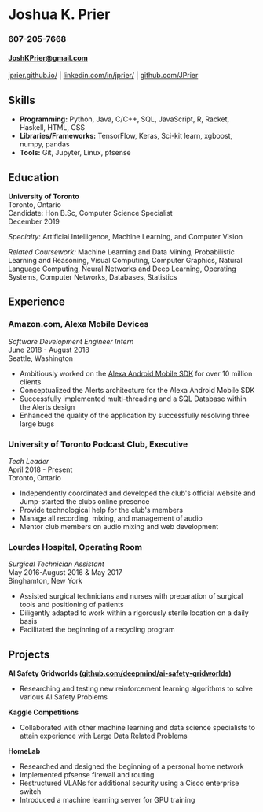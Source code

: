 # Joshua K. Prier                                                                         
### 607-205-7668
#### [JoshKPrier@gmail.com](mailto:JoshKPrier@gmail.com)

[jprier.github.io/](https://jprier.github.io/) | [linkedin.com/in/jprier/](https://www.linkedin.com/in/jprier/) | [github.com/JPrier](https://github.com/JPrier)

## Skills

  - **Programming:** Python, Java, C/C++, SQL, JavaScript, R, Racket, Haskell, HTML, CSS
  - **Libraries/Frameworks:** TensorFlow, Keras, Sci-kit learn, xgboost, numpy, pandas
  - **Tools:** Git, Jupyter, Linux, pfsense

## Education

**University of Toronto**         
Toronto, Ontario  
Candidate: Hon B.Sc, Computer Science Specialist  
December 2019  

_Specialty_: Artificial Intelligence, Machine Learning, and Computer Vision

_Related Coursework:_  Machine Learning and Data Mining, Probabilistic Learning and Reasoning, Visual Computing, Computer Graphics, Natural Language Computing, Neural Networks and Deep Learning, Operating Systems, Computer Networks, Databases, Statistics

## Experience

### Amazon.com, Alexa Mobile Devices  
 *Software Development Engineer Intern*  
 June 2018 - August 2018  
 Seattle, Washington

- Ambitiously worked on the [Alexa Android Mobile SDK](https://play.google.com/store/apps/details?id=com.amazon.dee.app) for over 10 million clients
- Conceptualized the Alerts architecture for the Alexa Android Mobile SDK
- Successfully implemented multi-threading and a SQL Database within the Alerts design
- Enhanced the quality of the application by successfully resolving three large bugs

### University of Toronto Podcast Club, Executive  
*Tech Leader*        
April 2018 - Present  
Toronto, Ontario

- Independently coordinated and developed the club&#39;s official website and Jump-started the clubs online presence
- Provide technological help for the club&#39;s members
- Manage all recording, mixing, and management of audio
- Mentor club members on audio mixing and web development

### Lourdes Hospital, Operating Room  
*Surgical Technician Assistant*          
May 2016-August 2016 &amp; May 2017  
Binghamton, New York

- Assisted surgical technicians and nurses with preparation of surgical tools and positioning of patients
- Diligently adapted to work within a rigorously sterile location on a daily basis
- Facilitated the beginning of a recycling program

## Projects

**AI Safety Gridworlds (**[**github.com/deepmind/ai-safety-gridworlds**](https://github.com/deepmind/ai-safety-gridworlds)**)**

- Researching and testing new reinforcement learning algorithms to solve various AI Safety Problems

**Kaggle Competitions**

- Collaborated with other machine learning and data science specialists to attain experience with Large Data Related Problems

**HomeLab**

- Researched and designed the beginning of a personal home network
- Implemented pfsense firewall and routing
- Restructured VLANs for additional security using a Cisco enterprise switch
- Introduced a machine learning server for GPU training
